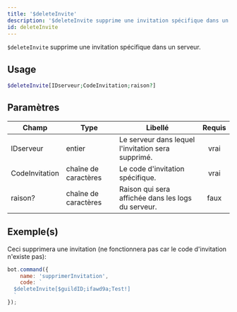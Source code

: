 ```yaml
---
title: '$deleteInvite'
description: '$deleteInvite supprime une invitation spécifique dans un serveur.'
id: deleteInvite
---
```


`$deleteInvite` supprime une invitation spécifique dans un serveur.

## Usage

```php
$deleteInvite[IDserveur;CodeInvitation;raison?]
```

## Paramètres

| Champ          | Type                 | Libellé                                            | Requis |
| -------------- | -------------------- | -------------------------------------------------- |:------:|
| IDserveur      | entier               | Le serveur dans lequel l'invitation sera supprimé. |  vrai  |
| CodeInvitation | chaîne de caractères | Le code d'invitation spécifique.                   |  vrai  |
| raison?        | chaîne de caractères | Raison qui sera affichée dans les logs du serveur. |  faux  |

## Exemple(s)

Ceci supprimera une invitation (ne fonctionnera pas car le code d'invitation n'existe pas):

```javascript
bot.command({
    name: 'supprimerInvitation',
    code: `
  $deleteInvite[$guildID;ifawd9a;Test!]
  `
});
```